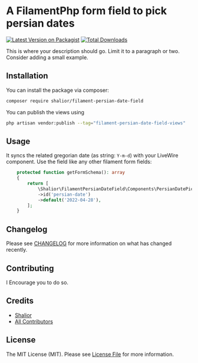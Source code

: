 # A FilamentPhp form field to pick persian dates

[![Latest Version on Packagist](https://img.shields.io/packagist/v/shalior/filament-persian-date-field.svg?style=flat-square)](https://packagist.org/packages/shalior/filament-persian-date-field)
[![Total Downloads](https://img.shields.io/packagist/dt/shalior/filament-persian-date-field.svg?style=flat-square)](https://packagist.org/packages/shalior/filament-persian-date-field)

This is where your description should go. Limit it to a paragraph or two. Consider adding a small example.

## Installation

You can install the package via composer:

```bash
composer require shalior/filament-persian-date-field
```

You can publish the views using

```bash
php artisan vendor:publish --tag="filament-persian-date-field-views"
```

## Usage

It syncs the related gregorian date (as string: `Y-m-d`) with your LiveWire component.
Use the field like any other filament form fields:

```php
    protected function getFormSchema(): array
    {
        return [
            \Shalior\FilamentPersianDateField\Components\PersianDatePicker::make('persianDate')
            ->id('persian-date')
            ->default('2022-04-28'),
        ];
    }
```

## Changelog

Please see [CHANGELOG](CHANGELOG.md) for more information on what has changed recently.

## Contributing

I Encourage you to do so. 

## Credits

- [Shalior](https://github.com/shalior)
- [All Contributors](../../contributors)

## License

The MIT License (MIT). Please see [License File](LICENSE.md) for more information.
